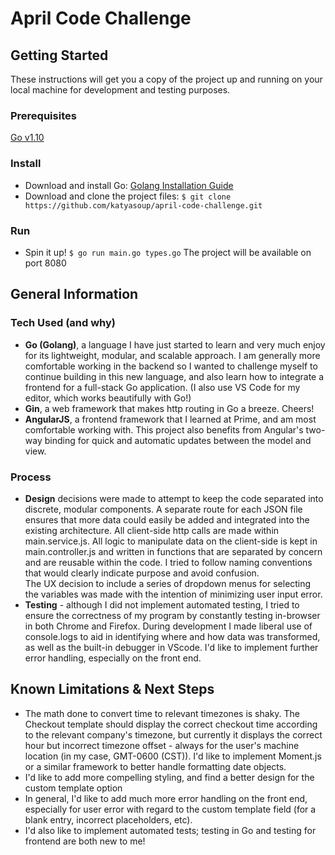 # April Code Challenge

## Getting Started

These instructions will get you a copy of the project up and running on your local machine for development and testing purposes. 

### Prerequisites

[Go v1.10](https://golang.org/doc/go1.10) 

### Install
- Download and install Go: [Golang Installation Guide](https://golang.org/doc/install)  
- Download and clone the project files: ```$ git clone https://github.com/katyasoup/april-code-challenge.git```  

### Run
- Spin it up! ```$ go run main.go types.go``` The project will be available on port 8080

## General Information
### Tech Used (and why)
- **Go (Golang)**, a language I have just started to learn and very much enjoy for its lightweight, modular, and scalable approach. I am generally more comfortable working in the backend so I wanted to challenge myself to continue building in this new language, and also learn how to integrate a frontend for a full-stack Go application. (I also use VS Code for my editor, which works beautifully with Go!)
- **Gin**, a web framework that makes http routing in Go a breeze. Cheers!
- **AngularJS**, a frontend framework that I learned at Prime, and am most comfortable working with. This project also benefits from Angular's two-way binding for quick and automatic updates between the model and view.

### Process
- **Design** decisions were made to attempt to keep the code separated into discrete, modular components. A separate route for each JSON file ensures that more data could easily be added and integrated into the existing architecture. All client-side http calls are made within main.service.js. All logic to manipulate data on the client-side is kept in main.controller.js and written in functions that are separated by concern and are reusable within the code. I tried to follow naming conventions that would clearly indicate purpose and avoid confusion.  
The UX decision to include a series of dropdown menus for selecting the variables was made with the intention of minimizing user input error.
- **Testing** - although I did not implement automated testing, I tried to ensure the correctness of my program by constantly testing in-browser in both Chrome and Firefox. During development I made liberal use of console.logs to aid in identifying where and how data was transformed, as well as the built-in debugger in VScode. I'd like to implement further error handling, especially on the front end. 

## Known Limitations & Next Steps
- The math done to convert time to relevant timezones is shaky. The Checkout template should display the correct checkout time according to the relevant company's timezone, but currently it displays the correct hour but incorrect timezone offset - always for the user's machine location (in my case, GMT-0600 (CST)). I'd like to implement Moment.js or a similar framework to better handle formatting date objects.
- I'd like to add more compelling styling, and find a better design for the custom template option
- In general, I'd like to add much more error handling on the front end, especially for user error with regard to the custom template field (for a blank entry, incorrect placeholders, etc). 
- I'd also like to implement automated tests; testing in Go and testing for frontend are both new to me!
